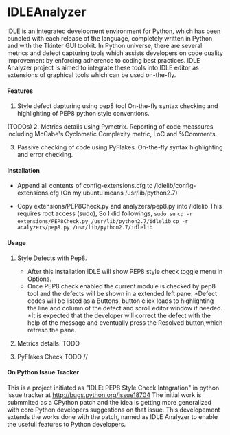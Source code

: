 IDLEAnalyzer
============

IDLE is an integrated development environment for Python, which has been bundled with each release of the language,
completely  written in Python and with the Tkinter GUI toolkit. In Python universe, there are  several metrics and 
defect capturing tools which assists developers on code quality improvement by enforcing adherence to coding best 
practices. IDLE Analyzer project is aimed to integrate these tools into IDLE editor as extensions of graphical tools 
which can be used on-the-fly.  

#### Features 


1. Style defect dapturing using pep8 tool
  On-the-fly syntax checking and highlighting of PEP8 python style conventions.

 (TODOs)
2. Metrics details using Pymetrix.
   Reporting of code meassures including McCabe's Cyclomatic Complexity metric, LoC and %Comments.

3. Passive checking of code using PyFlakes. 
  On-the-fly syntax highlighting and error checking.


#### Installation


- Append all contents of config-extensions.cfg to <YourPythonDirectory>/idlelib/config-extensions.cfg
     (On my ubuntu <YourPythonDirectory> means /usr/lib/python2.7)
    
- Copy extensions/PEP8Check.py and analyzers/pep8.py into <YourPythonDirectory>/idlelib
      This requires root access (sudo), So I did followings,
        ```sudo su```
        ```cp -r extensions/PEP8Check.py /usr/lib/python2.7/idlelib```
        ```cp -r analyzers/pep8.py /usr/lib/python2.7/idlelib```

#### Usage

1. Style Defects with Pep8.
    * After this installation IDLE will show PEP8 style check toggle menu in Options.
    * Once PEP8 check enabled the current module is checked by pep8 tool and the defects will be shown in a extended left pane. 
    *Defect codes will be listed as a Buttons, button click leads to highlighting the line and column of the defect and scroll editor window if needed. 
    *It is expected that the developer will correct the defect with the help of the message and eventually press the Resolved button,which refresh the pane.

2. Metrics details.
    TODO

3. PyFlakes Check
    TODO //


#### On Python Issue Tracker

This is a project initiated as "IDLE: PEP8 Style Check Integration" in python issue tracker at http://bugs.python.org/issue18704 
The initial work is submmited as a CPython patch and the idea is getting more generalized with core Python developers suggestions on that issue.
This developement extends the works done with the patch, named as IDLE Analyzer to enable the usefull features to Python developers.



